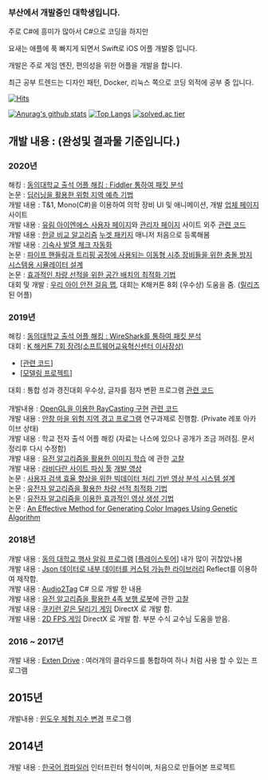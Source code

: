 ### 부산에서 개발중인 대학생입니다.
주로 C#에 흥미가 많아서 C#으로 코딩을 하지만

요새는 애플에 푹 빠지게 되면서 Swift로 iOS 어플 개발중 입니다.

개발은 주로 게임 엔진, 편의성을 위한 어플을 개발을 합니다.

최근 공부 트렌드는 디자인 패턴, Docker, 리눅스 쪽으로 코딩 외적에 공부 중 입니다.

[![Hits](https://hits.seeyoufarm.com/api/count/incr/badge.svg?url=https%3A%2F%2Fgithub.com%2FPiorosen%2Fhit-counter&count_bg=%2379C83D&title_bg=%23555555&icon=&icon_color=%23E7E7E7&title=hits&edge_flat=false)](https://hits.seeyoufarm.com)                   

[![Anurag's github stats](https://github-readme-stats.vercel.app/api?username=Piorosen&count_private=true)](https://github.com/Piorosen)
[![Top Langs](https://github-readme-stats.vercel.app/api/top-langs/?username=Piorosen&layout=compact&hide_border=true)](https://github.com/Piorosen) 
[![solved.ac tier](http://mazassumnida.wtf/api/generate_badge?boj=aoikazto)](https://solved.ac/aoikazto)


## 개발 내용 : (완성및 결과물 기준입니다.)

### 2020년
해킹 : [동의대학교 출석 어플 해킹 : Fiddler 통하여 패킷 분석](https://github.com/Piorosen/deu-haking/2020/readme.md)<br>
논문 : [딥러닝을 활용한 위험 지역 예측 기법](https://dbpia.co.kr/journal/articleDetail?nodeId=NODE10490534)<br>
개발 내용 : T&1, Mono(C#)을 이용하여 의학 장비 UI 및 애니메이션,  개발 [업체 페이지](http://www.tn1.co.kr/index) 사이트 <br>
개발 내용 : [유림 아이엔에스 사용자 페이지](http://www.directfyou.com)와 [관리자 페이지](http://www.directfyou.com/manager) 사이트 외주 [관련 코드](https://github.com/Piorosen/ulimins-outsourcing)<br>
개발 내용 : [한글 비교 알고리즘](https://github.com/Piorosen/hangul-utils) [누겟 패키지](https://www.nuget.org/packages/HangulUtilsAK/) 매니저 처음으로 등록해봄<br>
개발 내용 : [기숙사 발열 체크 자동화](https://github.com/Piorosen/github-Action-HangKik)<br>
논문 : [파이프 핸들링과 트리핑 공정에 사용되는 이동형 시추 장비들을 위한 충돌 방지 시스템용 시뮬레이터 설계](https://www.dbpia.co.kr/journal/articleDetail?nodeId=NODE09349359)<br>
논문 : [효과적인 차량 선적을 위한 공간 배치의 최적화 기법](https://www.dbpia.co.kr/journal/articleDetail?nodeId=NODE09308329)<br>
대회 및 개발 : [우리 아이 안전 걸음 맵](https://github.com/tomorrow9913/childrenSafeWalk), 대회는 K해커톤 8회 (우수상) 도움을 줌. ([릴리즈](https://play.google.com/store/apps/details?id=kr.co.woobi.tomorrow99.safewalk) 된 어플)<br>

### 2019년 
해킹 : [동의대학교 출석 어플 해킹 : WireShark를 통하여 패킷 분석](https://github.com/Piorosen/deu-haking/2019/readme.md)<br>
대회 : [K 해커톤 7회 장려(소프트웨어교육혁신센터 이사장상)](http://swkorea.org/%ea%b3%b5%ec%a7%80%ec%82%ac%ed%95%ad/?nType=UFFscUh5dURaU3p3Qi9SWHlzM3l6UEVPellyK3o5Q3ZNcDFOdTg4SlR4L29HMGlGbXdzRytkWFA0UFdEbW1ibXZZSlc5Z2xJeGVJVm1pZWVvLzRib3lhNDRLR3NBdzhYRlB3anNWYThpRzJpQUhxR282Q3kzMTJJbUhEa1JldUw=)<br>
* [[관련 코드](https://github.com/Piorosen/health-care-KoongHack)]<br>
* [[모델링 프로젝트](https://github.com/Piorosen/Unreal-Drawing)]<br>

대회 : 통합 성과 경진대회 우수상, 글자를 점자 변환 프로그램 [관련 코드](https://github.com/Piorosen/ChangUp)<br>  
개발내용 : [OpenGL을 이용한 RayCasting 구현](https://blog.naver.com/aoikazto/221432998084) [관련 코드](https://github.com/Piorosen/OpenGL-RayCasting/tree/master/Project)<br>
개발 내용 : [안창 마을 위험 지역 경고 프로그램](https://github.com/Piorosen/2019-2020-Video-Lee) 연구과제로 진행함. (Private 레포 아카이브 상태)<br>
개발 내용 : 학교 전자 출석 어플 해킹 (자료는 나스에 있으나 공개가 조금 꺼려짐. 문서 정리후 다시 수정함)<br>
개발 내용 : [유전 알고리즘을 활용한 이미지 학습](https://github.com/Piorosen/Genetic-Image-Constructor) 에 관한 [고찰](https://blog.naver.com/aoikazto/221507096763)<br>
개발 내용 : [라비다란 사이트 파싱 툴](https://github.com/Piorosen/Lavida-Parsing/tree/master/LavidaParsing) [개발 영상](https://youtu.be/vOOf-KzfiPY)<br>
논문 : [사용자 검색 효율 향상을 위한 빅데이터 처리 기반 영상 분석 시스템 설계](https://www.dbpia.co.kr/journal/articleDetail?nodeId=NODE09262516)<br>
논문 : [유전자 알고리즘을 활용한 차량 선적 최적화 기법](https://www.dbpia.co.kr/journal/articleDetail?nodeId=NODE09262374)<br>
논문 : [유전자 알고리즘을 이용한 효과적인 영상 생성 기법](https://www.dbpia.co.kr/journal/articleDetail?nodeId=NODE08766546)<br>
논문 : [An Effective Method for Generating Color Images Using Genetic Algorithm](https://www.dbpia.co.kr/author/authorDetail?ancId=3476553)<br>

### 2018년
개발 내용 : [동의 대학교 행사 알림 프로그램](https://github.com/Piorosen/DEU-Project) [[플레이스토어](https://play.google.com/store/apps/details?id=com.AK.DEU_Project)] 내가 많이 귀찮았나봄<br>
개발 내용 : [Json 데이터로 내부 데이터를 커스텀 가능한 라이브러리](https://github.com/Piorosen/Json-Custom-Designer) Reflect를 이용하여 제작함.<br>
개발 내용 : [Audio2Tag](https://github.com/Piorosen/DotNetAudio2Tag) C# 으로 개발 한 내용<br>
개발 내용 : [유전 알고리즘을 활용한 4족 보행 로봇](https://github.com/Piorosen/Genetic-Algorithm)에 관한 [고찰](https://blog.naver.com/aoikazto/221424970895)<br>
개발 내용 : [쿠키런 같은 달리기 게임](https://github.com/Piorosen/Yore-Program/tree/master/Dx-2D-RunnerGame) DirectX 로 개발 함.<br>
개발 내용 : [2D FPS 게임](https://github.com/Piorosen/Yore-Program/tree/master/Dx-Width-Shoot-Gmae) DirectX 로 개발 함. 부분 수식 교수님 도움을 받음.<br>

### 2016 ~ 2017년
개발 내용 : [Exten Drive](https://github.com/Piorosen/Exten-Drive) : 여러개의 클라우드를 통합하여 하나 처럼 사용 할 수 있는 프로그램<br>

## 2015년
개발내용 : [윈도우 체험 지수 변경](https://github.com/Piorosen/Yore-Program/tree/master/Change-Experience-Point) 프로그램<br>

## 2014년
개발 내용 : [한국어 컴파일러](https://github.com/Piorosen/Korea-Compiler) 인터프린터 형식이며, 처음으로 만들어본 프로젝트<br>

